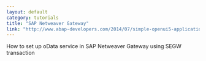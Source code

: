 ```yaml
---
layout: default
category: tutorials
title: "SAP Netweaver Gateway"
link: "http://www.abap-developers.com/2014/07/simple-openui5-application-i-how-to-create-odata-model-using-segw/"
---
```

How to set up oData service in SAP Netweaver Gateway using SEGW transaction
